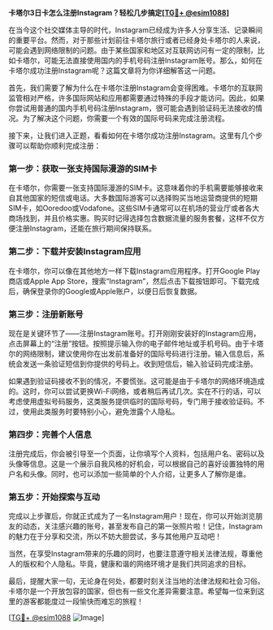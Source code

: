 **卡塔尔3日卡怎么注册Instagram？轻松几步搞定[[TG💪+ @esim1088](https://t.me/s/esim1088)]**

在当今这个社交媒体主导的时代，Instagram已经成为许多人分享生活、记录瞬间的重要平台。然而，对于那些计划前往卡塔尔旅行或者已经身处卡塔尔的人来说，可能会遇到网络限制的问题。由于某些国家和地区对互联网访问有一定的限制，比如卡塔尔，可能无法直接使用国内的手机号码注册Instagram账号。那么，如何在卡塔尔成功注册Instagram呢？这篇文章将为你详细解答这一问题。

首先，我们需要了解为什么在卡塔尔注册Instagram会变得困难。卡塔尔的互联网监管相对严格，许多国际网站和应用都需要通过特殊的手段才能访问。因此，如果你尝试用普通的国内手机号码注册Instagram，很可能会遇到验证码无法接收的情况。为了解决这个问题，你需要一个有效的国际号码来完成注册流程。

接下来，让我们进入正题，看看如何在卡塔尔成功注册Instagram。这里有几个步骤可以帮助你顺利完成注册：

### 第一步：获取一张支持国际漫游的SIM卡

在卡塔尔，你需要一张支持国际漫游的SIM卡。这意味着你的手机需要能够接收来自其他国家的短信或电话。大多数国际游客可以选择购买当地运营商提供的短期SIM卡，如Ooredoo或Vodafone。这些SIM卡通常可以在机场的营业厅或者各大商场找到，并且价格实惠。购买时记得选择包含数据流量的服务套餐，这样不仅方便注册Instagram，还能在旅行期间保持联系。

### 第二步：下载并安装Instagram应用

在卡塔尔，你可以像在其他地方一样下载Instagram应用程序。打开Google Play商店或Apple App Store，搜索“Instagram”，然后点击下载按钮即可。下载完成后，确保登录你的Google或Apple账户，以便日后恢复数据。

### 第三步：注册新账号

现在是关键环节了——注册Instagram账号。打开刚刚安装好的Instagram应用，点击屏幕上的“注册”按钮。按照提示输入你的电子邮件地址或手机号码。由于卡塔尔的网络限制，建议使用你在出发前准备好的国际号码进行注册。输入信息后，系统会发送一条验证短信到你提供的号码上。收到短信后，输入验证码完成注册。

如果遇到验证码接收不到的情况，不要慌张。这可能是由于卡塔尔的网络环境造成的。这时，你可以尝试更换Wi-Fi网络，或者稍后再试几次。实在不行的话，可以考虑使用虚拟号码服务，这类服务提供临时的国际号码，专门用于接收验证码。不过，使用此类服务时要特别小心，避免泄露个人隐私。

### 第四步：完善个人信息

注册完成后，你会被引导至一个页面，让你填写个人资料，包括用户名、密码以及头像等信息。这是一个展示自我风格的好机会，可以根据自己的喜好设置独特的用户名和头像。同时，也可以添加一些简单的个人介绍，让更多人了解你是谁。

### 第五步：开始探索与互动

完成以上步骤后，你就正式成为了一名Instagram用户！现在，你可以开始浏览朋友的动态，关注感兴趣的账号，甚至发布自己的第一张照片啦！记住，Instagram的魅力在于分享和交流，所以不妨大胆尝试，多与其他用户互动吧！

当然，在享受Instagram带来的乐趣的同时，也要注意遵守相关法律法规，尊重他人的版权和个人隐私。毕竟，健康和谐的网络环境才是我们共同追求的目标。

最后，提醒大家一句，无论身在何处，都要时刻关注当地的法律法规和社会习俗。卡塔尔是一个开放包容的国家，但也有一些文化差异需要注意。希望每一位来到这里的游客都能度过一段愉快而难忘的旅程！

[[TG💪+ @esim1088](https://t.me/s/esim1088) ![Image](https://i.postimg.cc/4NQfJmqS/Snipaste-2025-05-13-00-14-12.png)]